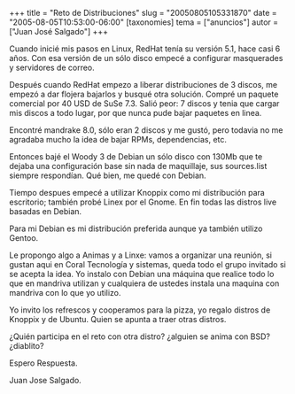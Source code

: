 +++
title = "Reto de Distribuciones"
slug = "20050805105331870"
date = "2005-08-05T10:53:00-06:00"
[taxonomies]
tema = ["anuncios"]
autor = ["Juan José Salgado"]
+++

Cuando inicié mis pasos en Linux, RedHat tenía su versión 5.1, hace casi
6 años. Con esa versión de un sólo disco empecé a configurar masquerades
y servidores de correo.

Después cuando RedHat empezo a liberar distribuciones de 3 discos, me
empezó a dar flojera bajarlos y busqué otra solución. Compré un paquete
comercial por 40 USD de SuSe 7.3. Salió peor: 7 discos y tenia que
cargar mis discos a todo lugar, por que nunca pude bajar paquetes en
linea.

<!-- more -->
Encontré mandrake 8.0, sólo eran 2 discos y me gustó, pero todavia no me
agradaba mucho la idea de bajar RPMs, dependencias, etc.

Entonces bajé el Woody 3 de Debian un sólo disco con 130Mb que te dejaba
una configuración base sin nada de maquillaje, sus sources.list siempre
respondían. Qué bien, me quedé con Debian.

Tiempo despues empecé a utilizar Knoppix como mi distribución para
escritorio; también probé Linex por el Gnome. En fin todas las distros
live basadas en Debian.

Para mi Debian es mi distribución preferida aunque ya también utilizo
Gentoo.

Le propongo algo a Animas y a Linxe: vamos a organizar una reunión, si
gustan aqui en Coral Tecnología y sistemas, queda todo el grupo invitado
si se acepta la idea. Yo instalo con Debian una máquina que realice todo
lo que en mandriva utilizan y cualquiera de ustedes instala una maquina
con mandriva con lo que yo utilizo.

Yo invito los refrescos y cooperamos para la pizza, yo regalo distros de
Knoppix y de Ubuntu. Quien se apunta a traer otras distros.

¿Quién participa en el reto con otra distro? ¿alguien se anima con BSD?
¿diablito?

Espero Respuesta.

Juan Jose Salgado.
